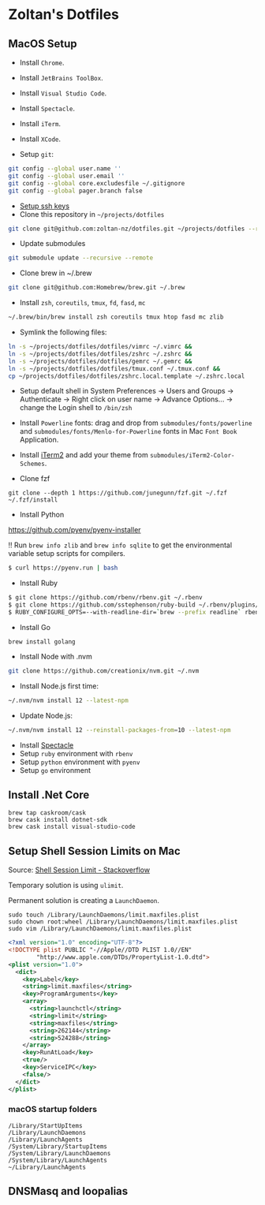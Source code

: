 # Zoltan's Dotfiles

## MacOS Setup

- Install `Chrome`.
- Install `JetBrains ToolBox`.
- Install `Visual Studio Code`.
- Install `Spectacle`.
- Install `iTerm`.
- Install `XCode`.

- Setup `git`:

```bash
git config --global user.name ''
git config --global user.email ''
git config --global core.excludesfile ~/.gitignore
git config --global pager.branch false
```

- [Setup ssh keys](https://help.github.com/articles/generating-a-new-ssh-key-and-adding-it-to-the-ssh-agent/)
- Clone this repository in `~/projects/dotfiles`

```bash
git clone git@github.com:zoltan-nz/dotfiles.git ~/projects/dotfiles --recurse-submodules
```

- Update submodules

```bash
git submodule update --recursive --remote
```

- Clone brew in ~/.brew

```bash
git clone git@github.com:Homebrew/brew.git ~/.brew
```

- Install `zsh`, `coreutils`, `tmux`, `fd`, `fasd`, `mc`

```bash
~/.brew/bin/brew install zsh coreutils tmux htop fasd mc zlib
```

- Symlink the following files:

```bash
ln -s ~/projects/dotfiles/dotfiles/vimrc ~/.vimrc &&
ln -s ~/projects/dotfiles/dotfiles/zshrc ~/.zshrc &&
ln -s ~/projects/dotfiles/dotfiles/gemrc ~/.gemrc &&
ln -s ~/projects/dotfiles/dotfiles/tmux.conf ~/.tmux.conf &&
cp ~/projects/dotfiles/dotfiles/zshrc.local.template ~/.zshrc.local
```

- Setup default shell in System Preferences -> Users and Groups -> Authenticate -> Right click on user name -> Advance Options... -> change the Login shell to `/bin/zsh`

- Install `Powerline` fonts: drag and drop from `submodules/fonts/powerline` and `submodules/fonts/Menlo-for-Powerline` fonts in Mac `Font Book` Application.

- Install [iTerm2](https://www.iterm2.com/) and add your theme from `submodules/iTerm2-Color-Schemes`.

- Clone fzf

```
git clone --depth 1 https://github.com/junegunn/fzf.git ~/.fzf
~/.fzf/install
```

- Install Python

https://github.com/pyenv/pyenv-installer

!! Run `brew info zlib` and `brew info sqlite` to get the environmental variable setup scripts for compilers.

```bash
$ curl https://pyenv.run | bash
```

- Install Ruby

```bash
$ git clone https://github.com/rbenv/rbenv.git ~/.rbenv
$ git clone https://github.com/sstephenson/ruby-build ~/.rbenv/plugins/ruby-build
$ RUBY_CONFIGURE_OPTS=--with-readline-dir=`brew --prefix readline` rbenv install 2.6.3
```

- Install Go

```
brew install golang
```

- Install Node with .nvm

```bash
git clone https://github.com/creationix/nvm.git ~/.nvm
```

- Install Node.js first time:

```bash
~/.nvm/nvm install 12 --latest-npm
```

- Update Node.js:

```bash
~/.nvm/nvm install 12 --reinstall-packages-from=10 --latest-npm
```


- Install [Spectacle](https://www.spectacleapp.com/)
- Setup `ruby` environment with `rbenv`
- Setup `python` environment with `pyenv`
- Setup `go` environment

## Install .Net Core

```
brew tap caskroom/cask
brew cask install dotnet-sdk
brew cask install visual-studio-code
```

## Setup Shell Session Limits on Mac

Source: [Shell Session Limit - Stackoverflow](https://unix.stackexchange.com/questions/108174/how-to-persistently-control-maximum-system-resource-consumption-on-mac?answertab=votes#tab-top)

Temporary solution is using `ulimit`.

Permanent solution is creating a `LaunchDaemon`.

```shell
sudo touch /Library/LaunchDaemons/limit.maxfiles.plist
sudo chown root:wheel /Library/LaunchDaemons/limit.maxfiles.plist
sudo vim /Library/LaunchDaemons/limit.maxfiles.plist
```

```xml
<?xml version="1.0" encoding="UTF-8"?>
<!DOCTYPE plist PUBLIC "-//Apple//DTD PLIST 1.0//EN"
        "http://www.apple.com/DTDs/PropertyList-1.0.dtd">
<plist version="1.0">
  <dict>
    <key>Label</key>
    <string>limit.maxfiles</string>
    <key>ProgramArguments</key>
    <array>
      <string>launchctl</string>
      <string>limit</string>
      <string>maxfiles</string>
      <string>262144</string>
      <string>524288</string>
    </array>
    <key>RunAtLoad</key>
    <true/>
    <key>ServiceIPC</key>
    <false/>
  </dict>
</plist>
```

### macOS startup folders

```
/Library/StartUpItems
/Library/LaunchDaemons
/Library/LaunchAgents
/System/Library/StartupItems
/System/Library/LaunchDaemons
/System/Library/LaunchAgents
~/Library/LaunchAgents
```

## DNSMasq and loopalias

